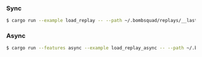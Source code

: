 ### Sync

```bash
$ cargo run --example load_replay -- --path ~/.bombsquad/replays/__lastReplay.brp
```

### Async

```bash
$ cargo run --features async --example load_replay_async -- --path ~/.bombsquad/replays/__lastReplay.brp
```
